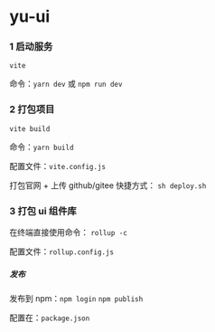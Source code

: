 # yu-ui

### 1 启动服务

`vite`

命令：`yarn dev` 或 `npm run dev`

### 2 打包项目

`vite build`

命令：`yarn build`

配置文件：`vite.config.js`

打包官网 + 上传 github/gitee 快捷方式： `sh deploy.sh`

### 3 打包 ui 组件库

在终端直接使用命令： `rollup -c`

配置文件：`rollup.config.js`

##### 发布

发布到 npm：`npm login` `npm publish`

配置在：`package.json`
